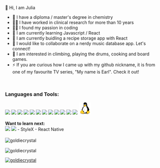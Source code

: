 👋 Hi, I am Julia
- 🧪️  I have a diploma / master's degree in chemistry
- 👩‍🔬️  I have worked in clinical research for more than 10 years
- 👩‍💻️  I found my passion in coding
- 🌱  I am currently learning Javascript / React
- 🔭  I am currently buidling a recipe storage app with React
- 👯  I would like to collaborate on a nerdy music database app. Let's connect!
- 👀  I am interested in climbing, playing the drums, cooking and board games.
- ⚡   If you are curious how I came up with my github nickname, it is from one of my favourite TV series, "My name is Earl". Check it out!
<br>

<h3 align="left">Languages and Tools:</h3>
<div>
  <img src="https://cdn.jsdelivr.net/gh/devicons/devicon/icons/html5/html5-original-wordmark.svg" height=40px />
  <img src="https://cdn.jsdelivr.net/gh/devicons/devicon/icons/css3/css3-original-wordmark.svg" height=40px />
  <img src="https://cdn.jsdelivr.net/gh/devicons/devicon/icons/sass/sass-original.svg" height=40px height=40px />
  <img src="https://cdn.jsdelivr.net/gh/devicons/devicon/icons/bootstrap/bootstrap-original.svg" height=40px />
  <img src="https://cdn.jsdelivr.net/gh/devicons/devicon/icons/javascript/javascript-original.svg" height=40px />
  <img src="https://cdn.jsdelivr.net/gh/devicons/devicon/icons/react/react-original.svg" height=40px />
  <img src="https://cdn.jsdelivr.net/gh/devicons/devicon/icons/ruby/ruby.svg" height=40px />
  <img src="https://cdn.jsdelivr.net/gh/devicons/devicon/icons/rails/rails-plain-wordmark.svg" height=40px />
  <img src="https://cdn.jsdelivr.net/gh/devicons/devicon/icons/postgresql/postgresql-original.svg" height=40px />
  <img src="https://cdn.jsdelivr.net/gh/devicons/devicon/icons/git/git-original.svg" height=40px />
  <img src="https://cdn.jsdelivr.net/gh/devicons/devicon/icons/github/github-original.svg" height=40px />
  <img src="https://cdn.jsdelivr.net/gh/devicons/devicon/icons/heroku/heroku-original.svg" height=40px />
  <img src="https://raw.githubusercontent.com/devicons/devicon/master/icons/linux/linux-original.svg" height=40px/>
</div>
<br>
<b>Want to learn next:</b>
<div>
  <img src="https://cdn.jsdelivr.net/gh/devicons/devicon/icons/tailwindcss/tailwindcss-plain.svg" height=40px />
  <img src="https://cdn.jsdelivr.net/gh/devicons/devicon/icons/nestjs/nestjs-plain.svg" height=40px />
  - StyleX
  - React Native
</div>
<br>

<img align="center" src="https://github-readme-stats.vercel.app/api username=goldiecrystal&show_icons=true&locale=en" alt="goldiecrystal" />

<br>
<p><img align="center" src="https://github-readme-streak-stats.herokuapp.com/?user=goldiecrystal&" alt="goldiecrystal" /></p>
<p align="left"> <a href="https://github.com/ryo-ma/github-profile-trophy"><img src="https://github-profile-trophy.vercel.app/?username=goldiecrystal" alt="goldiecrystal" /></a> </p>
